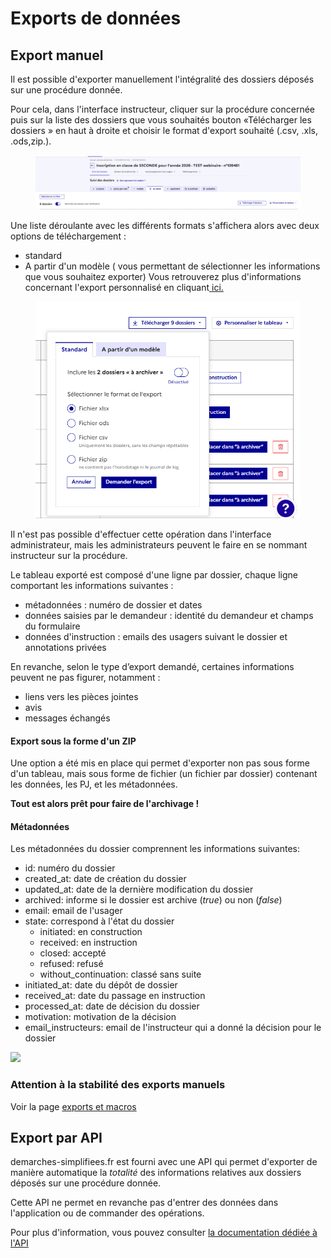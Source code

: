 # Exports de données

## Export manuel

Il est possible d'exporter manuellement l'intégralité des dossiers déposés sur une procédure donnée.&#x20;

Pour cela, dans l'interface instructeur, cliquer sur la procédure concernée puis sur la liste des dossiers que vous souhaités  bouton «Télécharger les dossiers » en haut à droite et choisir le format d'export souhaité (.csv, .xls, .ods,zip.).



<figure><img src="../.gitbook/assets/image (1) (1) (1) (1).png" alt=""><figcaption></figcaption></figure>

Une liste déroulante avec les différents formats s'affichera alors avec deux options de téléchargement :&#x20;

* standard
* A partir d'un modèle ( vous permettant de sélectionner les informations que vous souhaitez exporter) Vous retrouverez plus d'informations concernant l'export personnalisé en cliquant[ ici. ](https://doc.demarches-simplifiees.fr/pour-aller-plus-loin/export-personnalise)

<figure><img src="../.gitbook/assets/image (2) (1) (1).png" alt=""><figcaption></figcaption></figure>

Il n'est pas possible d'effectuer cette opération dans l'interface administrateur, mais les administrateurs peuvent le faire en se nommant instructeur sur la procédure.

Le tableau exporté est composé d'une ligne par dossier, chaque ligne comportant les informations suivantes :

* métadonnées : numéro de dossier et dates
* données saisies par le demandeur : identité du demandeur et  champs du formulaire
* données d'instruction : emails des usagers suivant le dossier et annotations privées

En revanche, selon le type d’export demandé, certaines informations peuvent ne pas figurer, notamment :

* liens vers les pièces jointes
* avis
* messages échangés

#### Export sous la forme d'un ZIP

Une option a été mis en place qui permet d'exporter non pas sous forme d'un tableau, mais sous forme de fichier (un fichier par dossier) contenant les données, les PJ, et les métadonnées.

**Tout est alors prêt pour faire de l'archivage !**

#### Métadonnées

Les métadonnées du dossier comprennent les informations suivantes:&#x20;

* id: numéro du dossier
* created\_at: date de création du dossier
* updated\_at: date de la dernière modification du dossier
* archived: informe si le dossier est archive (_true_) ou non (_false_)
* email: email de l'usager
* state: correspond à l'état du dossier
  * initiated: en construction
  * received: en instruction
  * closed: accepté
  * refused: refusé
  * without\_continuation: classé sans suite
* initiated\_at: date du dépôt de dossier
* received\_at: date du passage en instruction
* processed\_at: date de décision du dossier
* motivation: motivation de la décision&#x20;
* email\_instructeurs: email de l'instructeur qui a donné la décision pour le dossier

![](../.gitbook/assets/CaptureExport2.PNG)

### Attention à la stabilité des exports manuels

Voir la page [exports et macros](exports-et-macros.md)

## Export par API

demarches-simplifiees.fr est fourni avec une API qui permet d'exporter de manière automatique la _totalité_ des informations relatives aux dossiers déposés sur une procédure donnée.

Cette API ne permet en revanche pas d'entrer des données dans l'application ou de commander des opérations.

Pour plus d'information, vous pouvez consulter [la documentation dédiée à l'API](https://doc.demarches-simplifiees.fr/api-graphql)&#x20;
